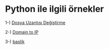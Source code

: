 # Python ile ilgili örnekler

1-) [Dosya Uzantısı Değiştirme](https://github.com/saricayemre/python_examples/blob/main/dosya%20uzant%C4%B1s%C4%B1%20de%C4%9Fi%C5%9Ftirme/filenameconvert.py)

2-) [Domain to IP]((https://github.com/saricayemre/python_examples/blob/main/domaintoip/domaintoip.py))

3-) [baslik](link)
